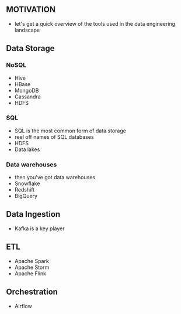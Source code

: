 ## MOTIVATION

- let's get a quick overview of the tools used in the data engineering landscape

## Data Storage

### NoSQL

- Hive
- HBase
- MongoDB
- Cassandra
- HDFS

### SQL

- SQL is the most common form of data storage
- reel off names of SQL databases
- HDFS
- Data lakes

### Data warehouses

- then you've got data warehouses
- Snowflake
- Redshift
- BigQuery

## Data Ingestion

- Kafka is a key player

## ETL

- Apache Spark
- Apache Storm
- Apache Flink

## Orchestration

- Airflow

